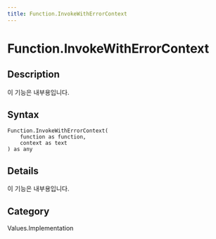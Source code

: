 ```yaml
---
title: Function.InvokeWithErrorContext
---
```


# Function.InvokeWithErrorContext


## Description

이 기능은 내부용입니다.


## Syntax

```powerquery
Function.InvokeWithErrorContext(
    function as function,
    context as text
) as any
```


## Details

이 기능은 내부용입니다.



## Category
Values.Implementation
